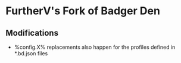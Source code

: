 # FurtherV's Fork of Badger Den

## Modifications

- %config.X% replacements also happen for the profiles defined in *.bd.json files